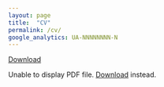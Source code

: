```yaml
---
layout: page
title:  "CV"
permalink: /cv/
google_analytics: UA-NNNNNNNN-N
---
```


<a href="/assets/pdfs/Sosuke_Ichihashi_s_CV_Summer_2024.pdf">Download</a>

<object data="/assets/pdfs/Sosuke_Ichihashi_s_CV_Summer_2024.pdf" type="application/pdf" width="100%" height="800px">
<p>
  Unable to display PDF file. <a href="/assets/pdfs/Sosuke_Ichihashi_s_CV_Summer_2024.pdf">Download</a> instead.
</p>
</object>
